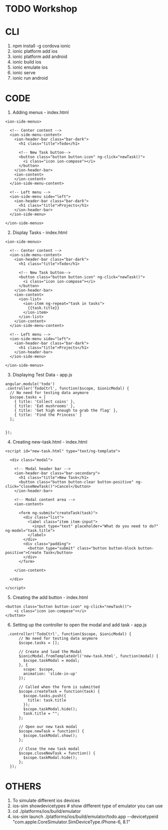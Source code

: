 TODO Workshop
=========================

CLI
=========================
1. npm install -g cordova ionic
2. ionic platform add ios
3. ionic platform add android
4. ionic build ios
5. ionic emulate ios
6. ionic serve
7. ionic run android


CODE
========================
1. Adding menus - index.html
```
<ion-side-menus>

  <!-- Center content -->
  <ion-side-menu-content>
	<ion-header-bar class="bar-dark">
	  <h1 class="title">Todo</h1>

	  <!-- New Task button-->
	  <button class="button button-icon" ng-click="newTask()">
		<i class="icon ion-compose"></i>
	  </button>
	</ion-header-bar>
	<ion-content>
	</ion-content>
  </ion-side-menu-content>

  <!-- Left menu -->
  <ion-side-menu side="left">
	<ion-header-bar class="bar-dark">
	  <h1 class="title">Projects</h1>
	</ion-header-bar>
  </ion-side-menu>

</ion-side-menus>
```

2. Display Tasks - index.html
```
<ion-side-menus>

  <!-- Center content -->
  <ion-side-menu-content>
	<ion-header-bar class="bar-dark">
	  <h1 class="title">Todo</h1>

	  <!-- New Task button-->
	  <button class="button button-icon" ng-click="newTask()">
		<i class="icon ion-compose"></i>
	  </button>
	</ion-header-bar>
	<ion-content>
	  <ion-list>
		<ion-item ng-repeat="task in tasks">
		  {{task.title}}
		</ion-item>
	  </ion-list>
	</ion-content>
  </ion-side-menu-content>

  <!-- Left menu -->
  <ion-side-menu side="left">
	<ion-header-bar class="bar-dark">
	  <h1 class="title">Projects</h1>
	</ion-header-bar>
  </ion-side-menu>

</ion-side-menus>
```

3. Displaying Test Data - app.js
```
angular.module('todo')
.controller('TodoCtrl', function($scope, $ionicModal) {
  // No need for testing data anymore
  $scope.tasks = [
	{ title: 'Collect coins' },
	{ title: 'Eat mushrooms' },
	{ title: 'Get high enough to grab the flag' },
	{ title: 'Find the Princess' }
  ];


});

```

4. Creating new-task.html - index.html
```
<script id="new-task.html" type="text/ng-template">

  <div class="modal">

	<!-- Modal header bar -->
	<ion-header-bar class="bar-secondary">
	  <h1 class="title">New Task</h1>
	  <button class="button button-clear button-positive" ng-click="closeNewTask()">Cancel</button>
	</ion-header-bar>

	<!-- Modal content area -->
	<ion-content>

	  <form ng-submit="createTask(task)">
		<div class="list">
		  <label class="item item-input">
			<input type="text" placeholder="What do you need to do?" ng-model="task.title">
		  </label>
		</div>
		<div class="padding">
		  <button type="submit" class="button button-block button-positive">Create Task</button>
		</div>
	  </form>

	</ion-content>

  </div>

</script>
```
5. Creating the add button - index.html
```
<button class="button button-icon" ng-click="newTask()">
	<i class="icon ion-compose"></i>
</button>
```
6. Setting up the controller to open the modal and add task - app.js
```
 .controller('TodoCtrl', function($scope, $ionicModal) {
      // No need for testing data anymore
      $scope.tasks = [];

      // Create and load the Modal
      $ionicModal.fromTemplateUrl('new-task.html', function(modal) {
        $scope.taskModal = modal;
      }, {
        scope: $scope,
        animation: 'slide-in-up'
      });

      // Called when the form is submitted
      $scope.createTask = function(task) {
        $scope.tasks.push({
          title: task.title
        });
        $scope.taskModal.hide();
        task.title = "";
      };

      // Open our new task modal
      $scope.newTask = function() {
        $scope.taskModal.show();
      };

      // Close the new task modal
      $scope.closeNewTask = function() {
        $scope.taskModal.hide();
      };
  });

```

OTHERS
================
1. To simulate different ios devices
  1. ios-sim showdevicetypes # show different type of emulator you can use
  2. cd ./platforms/ios/build/emulator
  3. ios-sim launch ./platforms/ios/build/emulator/todo.app --devicetypeid "com.apple.CoreSimulator.SimDeviceType.iPhone-6, 8.1"
